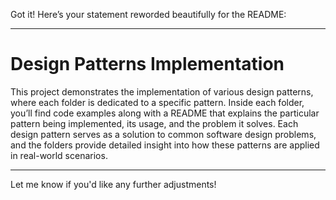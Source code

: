 Got it! Here’s your statement reworded beautifully for the README:

---

# Design Patterns Implementation

This project demonstrates the implementation of various design patterns, where each folder is dedicated to a specific pattern. Inside each folder, you’ll find code examples along with a README that explains the particular pattern being implemented, its usage, and the problem it solves. Each design pattern serves as a solution to common software design problems, and the folders provide detailed insight into how these patterns are applied in real-world scenarios.

---

Let me know if you'd like any further adjustments!
